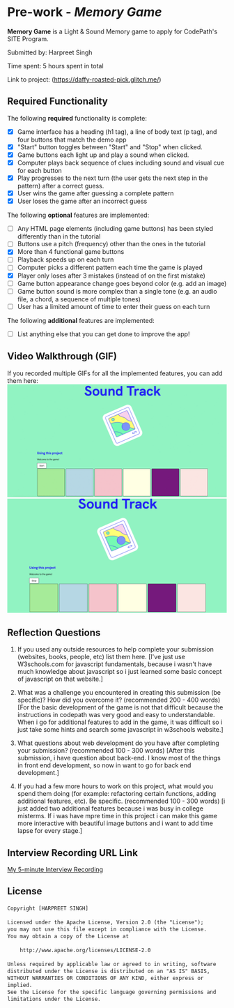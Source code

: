 # Pre-work - *Memory Game*

**Memory Game** is a Light & Sound Memory game to apply for CodePath's SITE Program. 

Submitted by: Harpreet Singh

Time spent: 5 hours spent in total

Link to project: (https://daffy-roasted-pick.glitch.me/)

## Required Functionality

The following **required** functionality is complete:

* [x] Game interface has a heading (h1 tag), a line of body text (p tag), and four buttons that match the demo app
* [x] "Start" button toggles between "Start" and "Stop" when clicked. 
* [x] Game buttons each light up and play a sound when clicked. 
* [x] Computer plays back sequence of clues including sound and visual cue for each button
* [x] Play progresses to the next turn (the user gets the next step in the pattern) after a correct guess. 
* [x] User wins the game after guessing a complete pattern
* [x] User loses the game after an incorrect guess

The following **optional** features are implemented:

* [ ] Any HTML page elements (including game buttons) has been styled differently than in the tutorial
* [ ] Buttons use a pitch (frequency) other than the ones in the tutorial
* [x] More than 4 functional game buttons
* [ ] Playback speeds up on each turn
* [ ] Computer picks a different pattern each time the game is played
* [x] Player only loses after 3 mistakes (instead of on the first mistake)
* [ ] Game button appearance change goes beyond color (e.g. add an image)
* [ ] Game button sound is more complex than a single tone (e.g. an audio file, a chord, a sequence of multiple tones)
* [ ] User has a limited amount of time to enter their guess on each turn

The following **additional** features are implemented:

- [ ] List anything else that you can get done to improve the app!

## Video Walkthrough (GIF)

If you recorded multiple GIFs for all the implemented features, you can add them here:
<img src='walk.gif' title='Video Walkthrough' width='' alt='Video Walkthrough' />
<img src='walk2.gif' title='Video Walkthrough' width='' alt='Video Walkthrough' />


## Reflection Questions
1. If you used any outside resources to help complete your submission (websites, books, people, etc) list them here. 
[I've just use W3schools.com for javascript fundamentals, because i wasn't have much knowledge about javascript so i just learned some basic concept of javascript on that website.]

2. What was a challenge you encountered in creating this submission (be specific)? How did you overcome it? (recommended 200 - 400 words) 
[For the basic development of the game is not that difficult because the instructions in codepath was very good and easy to understandable. When i go for additional features to add in the game, it was difficult so i just take some hints and search some javascript in w3schools website.]

3. What questions about web development do you have after completing your submission? (recommended 100 - 300 words) 
[After this submission, i have question about back-end. I know most of the things in front end development, so now in want to go for back end development.]

4. If you had a few more hours to work on this project, what would you spend them doing (for example: refactoring certain functions, adding additional features, etc). Be specific. (recommended 100 - 300 words) 
[i just added two additional features because i was busy in college misterms. If i was have mpre time in this project i can make this game more interactive with beautiful image buttons and i want to add time lapse for every stage.]



## Interview Recording URL Link

[My 5-minute Interview Recording](your-link-here)


## License

    Copyright [HARPREET SINGH]

    Licensed under the Apache License, Version 2.0 (the "License");
    you may not use this file except in compliance with the License.
    You may obtain a copy of the License at

        http://www.apache.org/licenses/LICENSE-2.0

    Unless required by applicable law or agreed to in writing, software
    distributed under the License is distributed on an "AS IS" BASIS,
    WITHOUT WARRANTIES OR CONDITIONS OF ANY KIND, either express or implied.
    See the License for the specific language governing permissions and
    limitations under the License.
